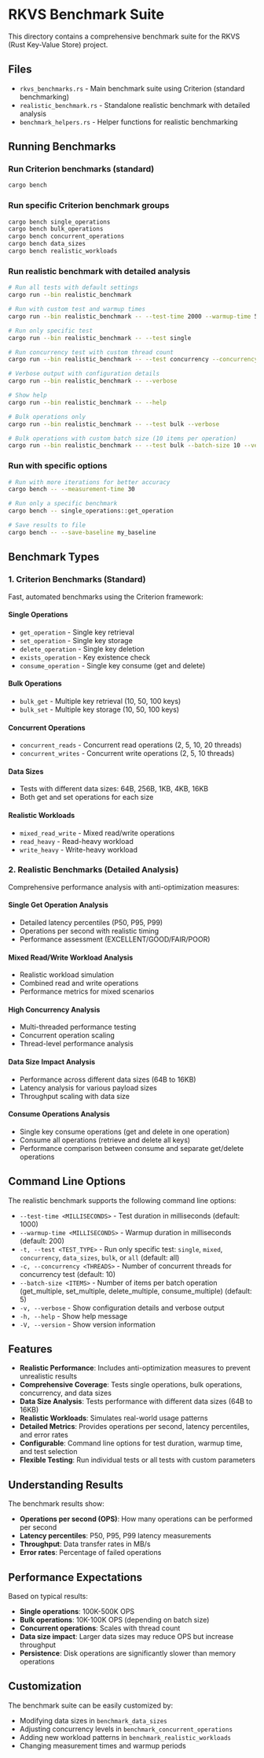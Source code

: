 # RKVS Benchmark Suite

This directory contains a comprehensive benchmark suite for the RKVS (Rust Key-Value Store) project.

## Files

- `rkvs_benchmarks.rs` - Main benchmark suite using Criterion (standard benchmarking)
- `realistic_benchmark.rs` - Standalone realistic benchmark with detailed analysis
- `benchmark_helpers.rs` - Helper functions for realistic benchmarking

## Running Benchmarks

### Run Criterion benchmarks (standard)
```bash
cargo bench
```

### Run specific Criterion benchmark groups
```bash
cargo bench single_operations
cargo bench bulk_operations
cargo bench concurrent_operations
cargo bench data_sizes
cargo bench realistic_workloads
```

### Run realistic benchmark with detailed analysis
```bash
# Run all tests with default settings
cargo run --bin realistic_benchmark

# Run with custom test and warmup times
cargo run --bin realistic_benchmark -- --test-time 2000 --warmup-time 500

# Run only specific test
cargo run --bin realistic_benchmark -- --test single

# Run concurrency test with custom thread count
cargo run --bin realistic_benchmark -- --test concurrency --concurrency 20

# Verbose output with configuration details
cargo run --bin realistic_benchmark -- --verbose

# Show help
cargo run --bin realistic_benchmark -- --help

# Bulk operations only
cargo run --bin realistic_benchmark -- --test bulk --verbose

# Bulk operations with custom batch size (10 items per operation)
cargo run --bin realistic_benchmark -- --test bulk --batch-size 10 --verbose
```

### Run with specific options
```bash
# Run with more iterations for better accuracy
cargo bench -- --measurement-time 30

# Run only a specific benchmark
cargo bench -- single_operations::get_operation

# Save results to file
cargo bench -- --save-baseline my_baseline
```

## Benchmark Types

### 1. Criterion Benchmarks (Standard)
Fast, automated benchmarks using the Criterion framework:

#### Single Operations
- `get_operation` - Single key retrieval
- `set_operation` - Single key storage
- `delete_operation` - Single key deletion
- `exists_operation` - Key existence check
- `consume_operation` - Single key consume (get and delete)

#### Bulk Operations
- `bulk_get` - Multiple key retrieval (10, 50, 100 keys)
- `bulk_set` - Multiple key storage (10, 50, 100 keys)

#### Concurrent Operations
- `concurrent_reads` - Concurrent read operations (2, 5, 10, 20 threads)
- `concurrent_writes` - Concurrent write operations (2, 5, 10 threads)

#### Data Sizes
- Tests with different data sizes: 64B, 256B, 1KB, 4KB, 16KB
- Both get and set operations for each size

#### Realistic Workloads
- `mixed_read_write` - Mixed read/write operations
- `read_heavy` - Read-heavy workload
- `write_heavy` - Write-heavy workload

### 2. Realistic Benchmarks (Detailed Analysis)
Comprehensive performance analysis with anti-optimization measures:

#### Single Get Operation Analysis
- Detailed latency percentiles (P50, P95, P99)
- Operations per second with realistic timing
- Performance assessment (EXCELLENT/GOOD/FAIR/POOR)

#### Mixed Read/Write Workload Analysis
- Realistic workload simulation
- Combined read and write operations
- Performance metrics for mixed scenarios

#### High Concurrency Analysis
- Multi-threaded performance testing
- Concurrent operation scaling
- Thread-level performance analysis

#### Data Size Impact Analysis
- Performance across different data sizes (64B to 16KB)
- Latency analysis for various payload sizes
- Throughput scaling with data size

#### Consume Operations Analysis
- Single key consume operations (get and delete in one operation)
- Consume all operations (retrieve and delete all keys)
- Performance comparison between consume and separate get/delete operations

## Command Line Options

The realistic benchmark supports the following command line options:

- `--test-time <MILLISECONDS>` - Test duration in milliseconds (default: 1000)
- `--warmup-time <MILLISECONDS>` - Warmup duration in milliseconds (default: 200)
- `-t, --test <TEST_TYPE>` - Run only specific test: `single`, `mixed`, `concurrency`, `data_sizes`, `bulk`, or `all` (default: all)
- `-c, --concurrency <THREADS>` - Number of concurrent threads for concurrency test (default: 10)
- `--batch-size <ITEMS>` - Number of items per batch operation (get_multiple, set_multiple, delete_multiple, consume_multiple) (default: 5)
- `-v, --verbose` - Show configuration details and verbose output
- `-h, --help` - Show help message
- `-V, --version` - Show version information

## Features

- **Realistic Performance**: Includes anti-optimization measures to prevent unrealistic results
- **Comprehensive Coverage**: Tests single operations, bulk operations, concurrency, and data sizes
- **Data Size Analysis**: Tests performance with different data sizes (64B to 16KB)
- **Realistic Workloads**: Simulates real-world usage patterns
- **Detailed Metrics**: Provides operations per second, latency percentiles, and error rates
- **Configurable**: Command line options for test duration, warmup time, and test selection
- **Flexible Testing**: Run individual tests or all tests with custom parameters

## Understanding Results

The benchmark results show:
- **Operations per second (OPS)**: How many operations can be performed per second
- **Latency percentiles**: P50, P95, P99 latency measurements
- **Throughput**: Data transfer rates in MB/s
- **Error rates**: Percentage of failed operations

## Performance Expectations

Based on typical results:
- **Single operations**: 100K-500K OPS
- **Bulk operations**: 10K-100K OPS (depending on batch size)
- **Concurrent operations**: Scales with thread count
- **Data size impact**: Larger data sizes may reduce OPS but increase throughput
- **Persistence**: Disk operations are significantly slower than memory operations

## Customization

The benchmark suite can be easily customized by:
- Modifying data sizes in `benchmark_data_sizes`
- Adjusting concurrency levels in `benchmark_concurrent_operations`
- Adding new workload patterns in `benchmark_realistic_workloads`
- Changing measurement times and warmup periods

